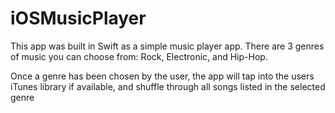 # iOSMusicPlayer

This app was built in Swift as a simple music player app. There are 3 genres of music you can choose from: Rock, Electronic, and Hip-Hop. 

Once a genre has been chosen by the user, the app will tap into the users iTunes library if available, and shuffle through all songs listed in the selected genre
